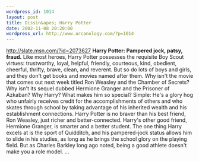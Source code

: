```yaml
--- 
wordpress_id: 1014
layout: post
title: Dissin&apos; Harry Potter
date: 2002-11-08 20:20:00
wordpress_url: http://www.arcanology.com/?p=1014
---
```

<a href="http://slate.msn.com/?id=2073627">http://slate.msn.com/?id=2073627</a> <strong>Harry Potter: Pampered jock, patsy, fraud.</strong> Like most heroes, Harry Potter possesses the requisite Boy Scout virtues: trustworthy, loyal, helpful, friendly, courteous, kind, obedient, cheerful, thrifty, brave, clean, and reverent. But so do lots of boys and girls, and they don't get books and movies named after them. Why isn't the movie that comes out next week titled Ron Weasley and the Chamber of Secrets? Why isn't its sequel dubbed Hermione Granger and the Prisoner of Azkaban? Why Harry? What makes him so special? Simple: He's a glory hog who unfairly receives credit for the accomplishments of others and who skates through school by taking advantage of his inherited wealth and his establishment connections. Harry Potter is no braver than his best friend, Ron Weasley, just richer and better-connected. Harry's other good friend, Hermione Granger, is smarter and a better student. The one thing Harry excels at is the sport of Quidditch, and his pampered-jock status allows him to slide in his studies, as long as he brings the school glory on the playing field. But as Charles Barkley long ago noted, being a good athlete doesn't make you a role model. ...